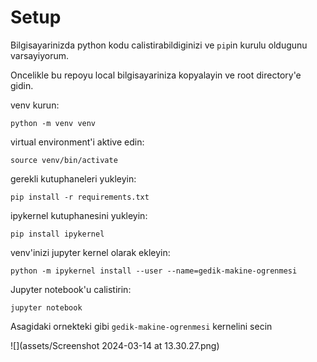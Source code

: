 


# Setup

Bilgisayarinizda python kodu calistirabildiginizi ve `pip`in kurulu oldugunu varsayiyorum.

Oncelikle bu repoyu local bilgisayariniza kopyalayin ve root directory'e gidin.

venv kurun:

```
python -m venv venv
```


virtual environment'i aktive edin:

```
source venv/bin/activate
```

gerekli kutuphaneleri yukleyin:

```
pip install -r requirements.txt
```

ipykernel kutuphanesini yukleyin:

```
pip install ipykernel
```


venv'inizi jupyter kernel olarak ekleyin:

```
python -m ipykernel install --user --name=gedik-makine-ogrenmesi
```


Jupyter notebook'u calistirin:

```
jupyter notebook
```

Asagidaki ornekteki gibi `gedik-makine-ogrenmesi` kernelini secin

![](assets/Screenshot 2024-03-14 at 13.30.27.png)

